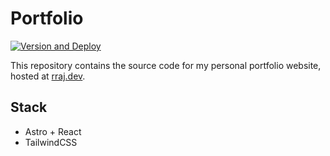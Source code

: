 # Portfolio

[![Version and Deploy](https://github.com/shimorojune/portfolio/actions/workflows/release.yml/badge.svg?branch=main)](https://github.com/shimorojune/portfolio/actions/workflows/release.yml)

This repository contains the source code for my personal portfolio website, hosted at [rraj.dev](https://rraj.dev).

## Stack

- Astro + React
- TailwindCSS

